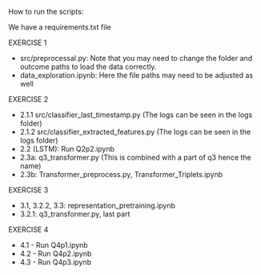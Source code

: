 

How to run the scripts:

We have a requirements.txt file 

EXERCISE 1
- src/preprocessal.py: Note that you may need to change the folder and outcome paths to load the data correctly.
- data_exploration.ipynb: Here the file paths may need to be adjusted as well

EXERCISE 2
- 2.1.1 src/classifier_last_timestamp.py (The logs can be seen in the logs folder)
- 2.1.2 src/classifier_extracted_features.py (The logs can be seen in the logs folder)
- 2.2 (LSTM): Run Q2p2.ipynb
- 2.3a: q3_transformer.py (This is combined with a part of q3 hence the name)
- 2.3b: Transformer_preprocess.py, Transformer_Triplets.ipynb

EXERCISE 3
- 3.1, 3.2.2, 3.3: representation_pretraining.ipynb
- 3.2.1: q3_transformer.py, last part 

EXERCISE 4

- 4.1 - Run Q4p1.ipynb
- 4.2 - Run Q4p2.ipynb
- 4.3 - Run Q4p3.ipynb
